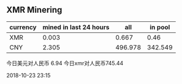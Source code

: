 ## XMR Minering

|currency|mined in last 24 hours|all|in pool|
|---|---|---|---|
|XMR|0.003|0.667|0.46|
|CNY|2.305|496.978|342.549|

今日美元对人民币 6.94	今日xmr对人民币745.44


2018-10-23 23:15